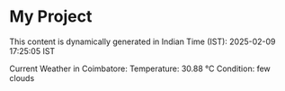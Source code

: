 # My Project

This content is dynamically generated in Indian Time (IST): 2025-02-09 17:25:05 IST


Current Weather in Coimbatore:
Temperature: 30.88 °C
Condition: few clouds
